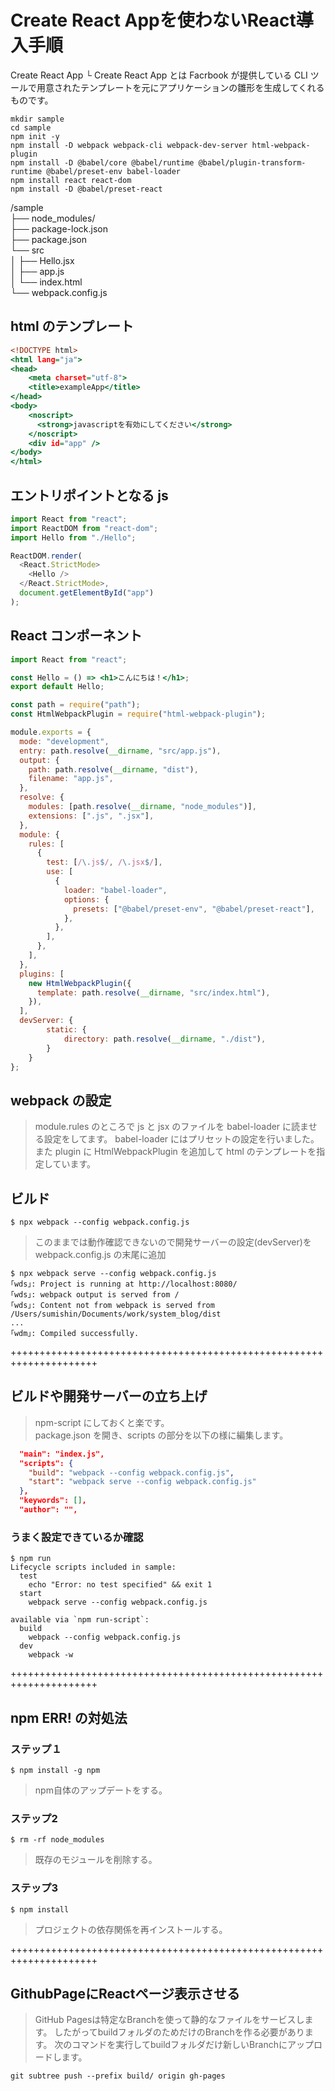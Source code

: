 
# Create React Appを使わないReact導入手順

Create React App
└ Create React App とは Facrbook が提供している CLI ツールで用意されたテンプレートを元にアプリケーションの雛形を生成してくれるものです。

```vim
mkdir sample
cd sample
npm init -y
npm install -D webpack webpack-cli webpack-dev-server html-webpack-plugin
npm install -D @babel/core @babel/runtime @babel/plugin-transform-runtime @babel/preset-env babel-loader
npm install react react-dom
npm install -D @babel/preset-react
```

/sample  
├── node_modules/  
├── package-lock.json  
├── package.json  
└── src  
│   ├── Hello.jsx  
│   ├── app.js  
│   └── index.html  
└── webpack.config.js  

## html のテンプレート
```index.html
<!DOCTYPE html>
<html lang="ja">
<head>
    <meta charset="utf-8">
    <title>exampleApp</title>
</head>
<body>
    <noscript>
      <strong>javascriptを有効にしてください</strong>
    </noscript>
    <div id="app" />
</body>
</html>
```

## エントリポイントとなる js
```app.js
import React from "react";
import ReactDOM from "react-dom";
import Hello from "./Hello";

ReactDOM.render(
  <React.StrictMode>
    <Hello />
  </React.StrictMode>,
  document.getElementById("app")
);

```

## React コンポーネント
```Hello.jsx
import React from "react";

const Hello = () => <h1>こんにちは！</h1>;
export default Hello;

```

```webpack.config.js
const path = require("path");
const HtmlWebpackPlugin = require("html-webpack-plugin");

module.exports = {
  mode: "development",
  entry: path.resolve(__dirname, "src/app.js"),
  output: {
    path: path.resolve(__dirname, "dist"),
    filename: "app.js",
  },
  resolve: {
    modules: [path.resolve(__dirname, "node_modules")],
    extensions: [".js", ".jsx"],
  },
  module: {
    rules: [
      {
        test: [/\.js$/, /\.jsx$/],
        use: [
          {
            loader: "babel-loader",
            options: {
              presets: ["@babel/preset-env", "@babel/preset-react"],
            },
          },
        ],
      },
    ],
  },
  plugins: [
    new HtmlWebpackPlugin({
      template: path.resolve(__dirname, "src/index.html"),
    }),
  ],
  devServer: {
        static: {
            directory: path.resolve(__dirname, "./dist"),
        }
    }
};

```

## webpack の設定
> module.rules のところで js と jsx のファイルを babel-loader に読ませる設定をしてます。
> babel-loader にはプリセットの設定を行いました。
> また plugin に HtmlWebpackPlugin を追加して html のテンプレートを指定しています。


## ビルド

```vim
$ npx webpack --config webpack.config.js
```

> このままでは動作確認できないので開発サーバーの設定(devServer)を webpack.config.js の末尾に追加

```vim
$ npx webpack serve --config webpack.config.js
｢wds｣: Project is running at http://localhost:8080/
｢wds｣: webpack output is served from /
｢wds｣: Content not from webpack is served from /Users/sumishin/Documents/work/system_blog/dist
...
｢wdm｣: Compiled successfully.
```


+++++++++++++++++++++++++++++++++++++++++++++++++++++++++++++++++++++
## ビルドや開発サーバーの立ち上げ 
> npm-script にしておくと楽です。  
> package.json を開き、scripts の部分を以下の様に編集します。


```package.json
  "main": "index.js",
  "scripts": {
    "build": "webpack --config webpack.config.js",
    "start": "webpack serve --config webpack.config.js"
  },
  "keywords": [],
  "author": "",
```

### うまく設定できているか確認

```vim
$ npm run
Lifecycle scripts included in sample:
  test
    echo "Error: no test specified" && exit 1
  start
    webpack serve --config webpack.config.js

available via `npm run-script`:
  build
    webpack --config webpack.config.js
  dev
    webpack -w
```

+++++++++++++++++++++++++++++++++++++++++++++++++++++++++++++++++++++
## npm ERR! の対処法

### ステップ１

```
$ npm install -g npm
```

> npm自体のアップデートをする。

### ステップ2

```
$ rm -rf node_modules
```

> 既存のモジュールを削除する。

### ステップ3

```
$ npm install

```

> プロジェクトの依存関係を再インストールする。

+++++++++++++++++++++++++++++++++++++++++++++++++++++++++++++++++++++
## GithubPageにReactページ表示させる
> GitHub Pagesは特定なBranchを使って静的なファイルをサービスします。
したがってbuildフォルダのためだけのBranchを作る必要があります。
次のコマンドを実行してbuildフォルダだけ新しいBranchにアップロードします。

```vim
git subtree push --prefix build/ origin gh-pages
```